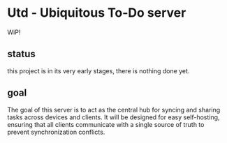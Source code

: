 # Utd - Ubiquitous To-Do server
WiP!

## status
this project is in its very early stages, there is nothing done yet.

## goal
The goal of this server is to act as the central hub for syncing and sharing tasks across devices and clients. It will be designed for easy self-hosting, ensuring that all clients communicate with a single source of truth to prevent synchronization conflicts.
